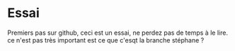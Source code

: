 # Essai
Premiers pas sur github, ceci est un essai, ne perdez pas de temps à le lire.
ce n'est pas très important
est ce que c'esqt la branche stéphane ?